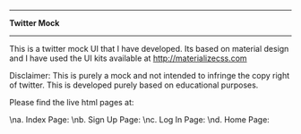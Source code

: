****************************************************************************************************************
**************************************************Twitter Mock**************************************************
****************************************************************************************************************

This is a twitter mock UI that I have developed.
Its based on material design and I have used the
UI kits available at http://materializecss.com

Disclaimer: This is purely a mock and not intended to infringe the copy right of twitter. This is developed purely based on educational purposes.


Please find the live html pages at:

\na. Index Page:
\nb. Sign Up Page:
\nc. Log In Page:
\nd. Home Page: